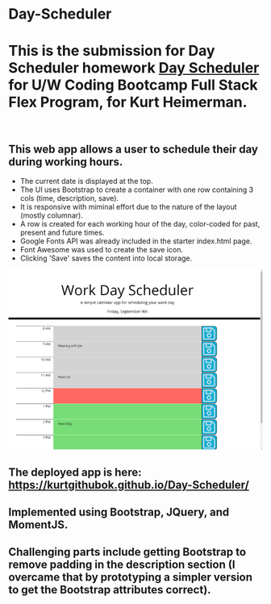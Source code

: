 # Day-Scheduler

# This is the submission for Day Scheduler homework [Day Scheduler](https://uwa.bootcampcontent.com/UWA-Bootcamp/uw-blv-virt-fsf-pt-07-2021-u-c/-/tree/master/05-Third-Party-APIs/02-Homework) for U/W Coding Bootcamp Full Stack Flex Program, for Kurt Heimerman.<br/><br/>

## This web app allows a user to schedule their day during working hours.      
* The current date is displayed at the top.
* The UI uses Bootstrap to create a container with one row containing 3 cols (time, description, save).
* It is responsive with miminal effort due to the nature of the layout (mostly columnar).
* A row is created for each working hour of the day, color-coded for past, present and future times.
* Google Fonts API was already included in the starter index.html page.
* Font Awesome was used to create the save icon.
* Clicking 'Save' saves the content into local storage. 

![Screenshot of Password Generator](./readmeImages/screenshot.png)

## The deployed app is here:  https://kurtgithubok.github.io/Day-Scheduler/

## Implemented using Bootstrap, JQuery, and MomentJS.

## Challenging parts include getting Bootstrap to remove padding in the description section (I overcame that by prototyping a simpler version to get the Bootstrap attributes correct).

